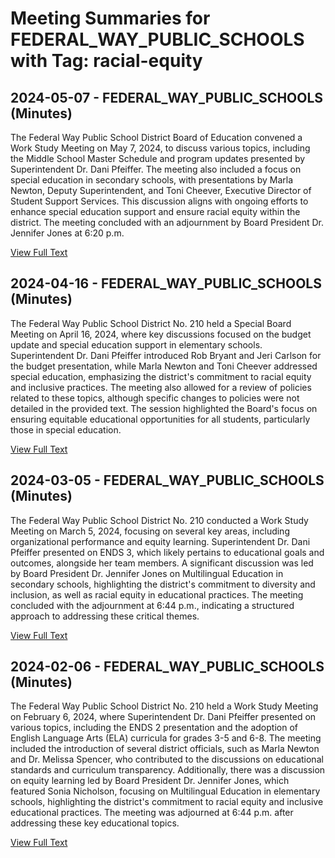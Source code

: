 # Meeting Summaries for FEDERAL_WAY_PUBLIC_SCHOOLS with Tag: racial-equity

## 2024-05-07 - FEDERAL_WAY_PUBLIC_SCHOOLS (Minutes)

The Federal Way Public School District Board of Education convened a Work Study Meeting on May 7, 2024, to discuss various topics, including the Middle School Master Schedule and program updates presented by Superintendent Dr. Dani Pfeiffer. The meeting also included a focus on special education in secondary schools, with presentations by Marla Newton, Deputy Superintendent, and Toni Cheever, Executive Director of Student Support Services. This discussion aligns with ongoing efforts to enhance special education support and ensure racial equity within the district. The meeting concluded with an adjournment by Board President Dr. Jennifer Jones at 6:20 p.m.

[View Full Text](https://raw.githubusercontent.com/VoronoiPerspectives/WashingtonStateSchoolBoardExplorer/refs/heads/main/data/countries/usa/states/wa/counties/king/school_boards/federal_way_public_schools/2024/processed/2024-05-07-minutes.txt)

## 2024-04-16 - FEDERAL_WAY_PUBLIC_SCHOOLS (Minutes)

The Federal Way Public School District No. 210 held a Special Board Meeting on April 16, 2024, where key discussions focused on the budget update and special education support in elementary schools. Superintendent Dr. Dani Pfeiffer introduced Rob Bryant and Jeri Carlson for the budget presentation, while Marla Newton and Toni Cheever addressed special education, emphasizing the district's commitment to racial equity and inclusive practices. The meeting also allowed for a review of policies related to these topics, although specific changes to policies were not detailed in the provided text. The session highlighted the Board's focus on ensuring equitable educational opportunities for all students, particularly those in special education.

[View Full Text](https://raw.githubusercontent.com/VoronoiPerspectives/WashingtonStateSchoolBoardExplorer/refs/heads/main/data/countries/usa/states/wa/counties/king/school_boards/federal_way_public_schools/2024/processed/2024-04-16-minutes.txt)

## 2024-03-05 - FEDERAL_WAY_PUBLIC_SCHOOLS (Minutes)

The Federal Way Public School District No. 210 conducted a Work Study Meeting on March 5, 2024, focusing on several key areas, including organizational performance and equity learning. Superintendent Dr. Dani Pfeiffer presented on ENDS 3, which likely pertains to educational goals and outcomes, alongside her team members. A significant discussion was led by Board President Dr. Jennifer Jones on Multilingual Education in secondary schools, highlighting the district's commitment to diversity and inclusion, as well as racial equity in educational practices. The meeting concluded with the adjournment at 6:44 p.m., indicating a structured approach to addressing these critical themes.

[View Full Text](https://raw.githubusercontent.com/VoronoiPerspectives/WashingtonStateSchoolBoardExplorer/refs/heads/main/data/countries/usa/states/wa/counties/king/school_boards/federal_way_public_schools/2024/processed/2024-03-05-minutes.txt)

## 2024-02-06 - FEDERAL_WAY_PUBLIC_SCHOOLS (Minutes)

The Federal Way Public School District No. 210 held a Work Study Meeting on February 6, 2024, where Superintendent Dr. Dani Pfeiffer presented on various topics, including the ENDS 2 presentation and the adoption of English Language Arts (ELA) curricula for grades 3-5 and 6-8. The meeting included the introduction of several district officials, such as Marla Newton and Dr. Melissa Spencer, who contributed to the discussions on educational standards and curriculum transparency. Additionally, there was a discussion on equity learning led by Board President Dr. Jennifer Jones, which featured Sonia Nicholson, focusing on Multilingual Education in elementary schools, highlighting the district's commitment to racial equity and inclusive educational practices. The meeting was adjourned at 6:44 p.m. after addressing these key educational topics.

[View Full Text](https://raw.githubusercontent.com/VoronoiPerspectives/WashingtonStateSchoolBoardExplorer/refs/heads/main/data/countries/usa/states/wa/counties/king/school_boards/federal_way_public_schools/2024/processed/2024-02-06-minutes.txt)

